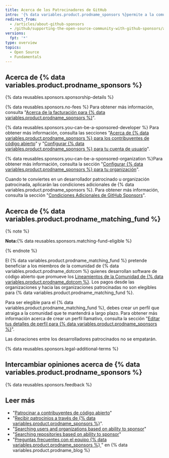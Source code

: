 ```yaml
---
title: Acerca de los Patrocinadores de GitHub
intro: '{% data variables.product.prodname_sponsors %}permite a la comunidad de desarrolladores apoyar financieramente al personal y organizaciones que diseñan, construyen y mantienen los proyectos de código abierto de los cuales dependen, directamente en {% data variables.product.product_name %}.'
redirect_from:
  - /articles/about-github-sponsors
  - /github/supporting-the-open-source-community-with-github-sponsors/about-github-sponsors
versions:
  fpt: '*'
type: overview
topics:
  - Open Source
  - Fundamentals
---
```


## Acerca de {% data variables.product.prodname_sponsors %}

{% data reusables.sponsors.sponsorship-details %}

{% data reusables.sponsors.no-fees %} Para obtener más información, consulta "[Acerca de la facturación para {% data variables.product.prodname_sponsors %}](/articles/about-billing-for-github-sponsors)".

{% data reusables.sponsors.you-can-be-a-sponsored-developer %} Para obtener más información, consulta las secciones "[Acerca de {% data variables.product.prodname_sponsors %} para los contribuyentes de código abierto](/sponsors/receiving-sponsorships-through-github-sponsors/about-github-sponsors-for-open-source-contributors)" y "[Configurar {% data variables.product.prodname_sponsors %} para tu cuenta de usuario](/sponsors/receiving-sponsorships-through-github-sponsors/setting-up-github-sponsors-for-your-user-account)".

{% data reusables.sponsors.you-can-be-a-sponsored-organization %}Para obtener más información, consulta la sección "[Configurar {% data variables.product.prodname_sponsors %} para tu organización](/sponsors/receiving-sponsorships-through-github-sponsors/setting-up-github-sponsors-for-your-organization)".

Cuando te conviertes en un desarrollador patrocinado u organización patrocinada, aplicarán las condiciones adicionales de {% data variables.product.prodname_sponsors %}. Para obtener más información, consulta la sección "[Condiciones Adicionales de GitHub Sponsors](/github/site-policy/github-sponsors-additional-terms)".

## Acerca de {% data variables.product.prodname_matching_fund %}

{% note %}

**Nota:**{% data reusables.sponsors.matching-fund-eligible %}

{% endnote %}

El {% data variables.product.prodname_matching_fund %} pretende beneficiar a los miembros de la comunidad de {% data variables.product.prodname_dotcom %} quienes desarrollan software de código abierto que promueve los [Lineamientos de la Comunidad de {% data variables.product.prodname_dotcom %}](/github/site-policy/github-community-guidelines). Los pagos desde las organizaciones y hacia las organizaciones patrocinadas no son elegibles para {% data variables.product.prodname_matching_fund %}.

Para ser elegible para el {% data variables.product.prodname_matching_fund %}, debes crear un perfil que atraiga a la comunidad que te mantendrá a largo plazo. Para obtener más información acerca de crear un perfil llamativo, consulta la sección "[Editar tus detalles de perfil para {% data variables.product.prodname_sponsors %}](/sponsors/receiving-sponsorships-through-github-sponsors/editing-your-profile-details-for-github-sponsors)".

Las donaciones entre los desarrolladores patrocinados no se empatarán.

{% data reusables.sponsors.legal-additional-terms %}

## Intercambiar opiniones acerca de {% data variables.product.prodname_sponsors %}

{% data reusables.sponsors.feedback %}

## Leer más
- "[Patrocinar a contribuyentes de código abierto](/sponsors/sponsoring-open-source-contributors)"
- "[Recibir patrocinios a través de {% data variables.product.prodname_sponsors %}](/sponsors/receiving-sponsorships-through-github-sponsors)".
- "[Searching users and organizations based on ability to sponsor](/github/searching-for-information-on-github/searching-on-github/searching-users#search-based-on-ability-to-sponsor)"
- "[Searching repositories based on ability to sponsor](/github/searching-for-information-on-github/searching-on-github/searching-for-repositories#search-based-on-ability-to-sponsor)"
- "[Preguntas frecuentes con el equipo {% data variables.product.prodname_sponsors %} ](https://github.blog/2019-06-12-faq-with-the-github-sponsors-team/)" en {% data variables.product.prodname_blog %}
